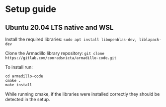 # Setup guide
## Ubuntu 20.04 LTS native and WSL
Install the required libraries:
```sudo apt install libopenblas-dev, liblapack-dev```

Clone the Armadillo library repository:
```git clone https://gitlab.com/conradsnicta/armadillo-code.git```

To install run:
```
cd armadillo-code
cmake .
make install
```

While running cmake, if the libraries were installed correctly they should be detected in the setup.
